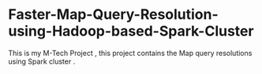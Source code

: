 # Faster-Map-Query-Resolution-using-Hadoop-based-Spark-Cluster
This is my M-Tech Project , this project contains the Map query resolutions using Spark cluster .


